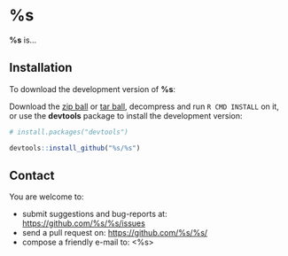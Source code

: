 # %s
    
**%s** is...

## Installation

To download the development version of **%s**:

Download the [zip ball](https://github.com/%s/%s/zipball/master) or [tar ball](https://github.com/%s/%s/tarball/master), decompress and run `R CMD INSTALL` on it, or use the **devtools** package to install the development version:

```r
# install.packages("devtools")

devtools::install_github("%s/%s")
```

## Contact

You are welcome to:
* submit suggestions and bug-reports at: <https://github.com/%s/%s/issues>
* send a pull request on: <https://github.com/%s/%s/>
* compose a friendly e-mail to: <%s>

